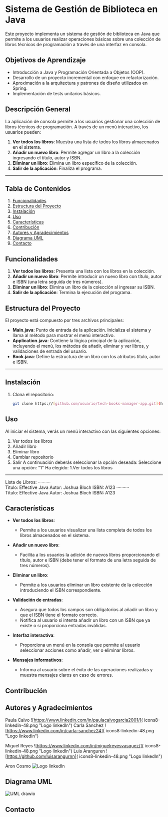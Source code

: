 # Sistema de Gestión de Biblioteca en Java

Este proyecto implementa un sistema de gestión de biblioteca en Java que permite a los usuarios realizar operaciones básicas sobre una colección de libros técnicos de programación a través de una interfaz en consola.

## Objetivos de Aprendizaje

- Introducción a Java y Programación Orientada a Objetos (OOP).
- Desarrollo de un proyecto incremental con enfoque en refactorización.
- Aproximación a la arquitectura y patrones de diseño utilizados en Spring.
- Implementación de tests unitarios básicos.

## Descripción General

La aplicación de consola permite a los usuarios gestionar una colección de libros técnicos de programación. A través de un menú interactivo, los usuarios pueden:

1. **Ver todos los libros**: Muestra una lista de todos los libros almacenados en el sistema.
2. **Añadir un nuevo libro**: Permite agregar un libro a la colección ingresando el título, autor y ISBN.
3. **Eliminar un libro**: Elimina un libro específico de la colección.
4. **Salir de la aplicación**: Finaliza el programa.

---

## Tabla de Contenidos

1. [Funcionalidades](#funcionalidades)
2. [Estructura del Proyecto](#estructura-del-proyecto)
3. [Instalación](#instalación)
4. [Uso](#uso)
5. [Características](#características)
6. [Contribución](#contribución)
7. [Autores y Agradecimientos](#autores-y-agradecimientos)
8. [Diagrama UML](#diagrama-UML)
9. [Contacto](#contacto)

## Funcionalidades

1. **Ver todos los libros**: Presenta una lista con los libros en la colección.
2. **Añadir un nuevo libro**: Permite introducir un nuevo libro con título, autor e ISBN (una letra seguida de tres números).
3. **Eliminar un libro**: Elimina un libro de la colección al ingresar su ISBN.
4. **Salir de la aplicación**: Termina la ejecución del programa.

## Estructura del Proyecto

El proyecto está compuesto por tres archivos principales:

- **Main.java**: Punto de entrada de la aplicación. Inicializa el sistema y llama al método para mostrar el menú interactivo.
- **Application.java**: Contiene la lógica principal de la aplicación, incluyendo el menú, los métodos de añadir, eliminar y ver libros, y validaciones de entrada del usuario.
- **Book.java**: Define la estructura de un libro con los atributos título, autor e ISBN.

---

## Instalación

1. Clona el repositorio:
   ```bash
   git clone https://[github.com/usuario/tech-books-manager-app.git](https://github.com/ElClubDeLas5API/techBookManagmentApp.git)
## Uso
Al iniciar el sistema, verás un menú interactivo con las siguientes opciones:
  1. Ver todos los libros
  2. Añadir libro
  3. Eliminar libro
  4. Cambiar repositorio
  5. Salir
A continuación deberás seleccionar la opción deseada:
    Seleccione una opción: "1"
Ha elegido: 
  1.Ver todos los libros 
  ------------------------------------------
  
  Lista de Libros: 
      ··········       
  Titulo: Effective Java
  Autor: Joshua Bloch
  ISBN: A123
      ··········       
  Titulo: Effective Java
  Autor: Joshua Bloch
  ISBN: A123


## Características

- **Ver todos los libros**: 
  - Permite a los usuarios visualizar una lista completa de todos los libros almacenados en el sistema.

- **Añadir un nuevo libro**: 
  - Facilita a los usuarios la adición de nuevos libros proporcionando el título, autor e ISBN (debe tener el formato de una letra seguida de tres números).

- **Eliminar un libro**: 
  - Permite a los usuarios eliminar un libro existente de la colección introduciendo el ISBN correspondiente.

- **Validación de entradas**: 
  - Asegura que todos los campos son obligatorios al añadir un libro y que el ISBN tiene el formato correcto.
  - Notifica al usuario si intenta añadir un libro con un ISBN que ya existe o si proporciona entradas inválidas.

- **Interfaz interactiva**: 
  - Proporciona un menú en la consola que permite al usuario seleccionar acciones como añadir, ver o eliminar libros.

- **Mensajes informativos**: 
  - Informa al usuario sobre el éxito de las operaciones realizadas y muestra mensajes claros en caso de errores.

## Contribución



## Autores y Agradecimientos

Paula Calvo ![https://www.linkedin.com/in/paulacalvogarcia2001/]( icons8-linkedin-48.png "Logo linkedIn")
Carla Sanchez ![https://www.linkedin.com/in/carla-sanchez24]( icons8-linkedin-48.png "Logo linkedIn")

Miguel Reyes ![https://www.linkedin.com/in/miguelreyesvasquez/]( icons8-linkedin-48.png "Logo linkedIn")
Luis Aranguren ![https://github.com/luisarangurnn]( icons8-linkedin-48.png "Logo linkedIn")

Aron Cosmo  ![]( icons8-linkedin-48.png "Logo linkedIn")




## Diagrama UML

![UML drawio](https://github.com/user-attachments/assets/68f4b7dd-e3cd-49c3-a67e-cd2df8e528fd)




## Contacto


